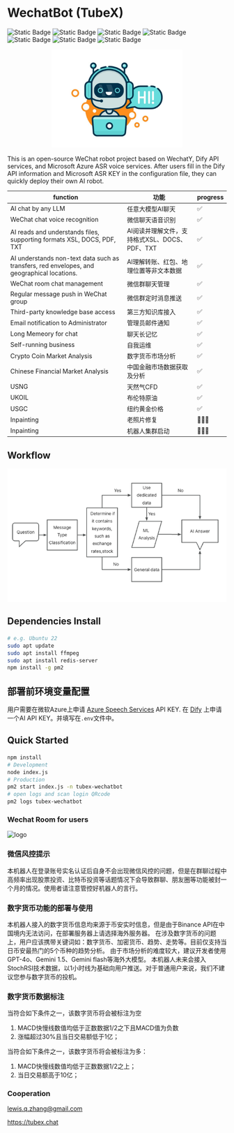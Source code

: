 # WechatBot (TubeX)

![Static Badge](https://img.shields.io/badge/21.0%2B-x?style=flat&logo=Node.js&logoColor=green&label=Node.js&color=green)
![Static Badge](https://img.shields.io/badge/1.20.0%2B-x?style=flat&logo=Wechat&logoColor=green&label=WechatY&color=green)
![Static Badge](https://img.shields.io/badge/1.14%2B-x?style=flat&logo=github&logoColor=whitee&label=wechat4u&color=orange)
![Static Badge](https://img.shields.io/badge/v3-x?style=flat&logo=github&logoColor=white&label=silk-v3-decoder&color=purple)
![Static Badge](https://img.shields.io/badge/6.1.1-x?style=flat&logo=ffmpeg&logoColor=orange&label=ffmpeg&color=orange)
![Static Badge](https://img.shields.io/badge/cognitiveservices_speech-x?style=flat&logo=microsoft&logoColor=blue&label=Azure&color=blue)
![Static Badge](https://img.shields.io/badge/Doubao-x?style=flat&logo=Dify&logoColor=white&label=Dify&color=darkgreen)

<div align="center">
    <img src="public/bot.jpg" alt="logo" width="300"/>
</div>

This is an open-source WeChat robot project based on WechatY, Dify API services, and Microsoft Azure ASR voice services. After users fill in the Dify API information and Microsoft ASR KEY in the configuration file, they can quickly deploy their own AI robot.

|function|功能|progress|
|--|--|--|
|AI chat by any LLM| 任意大模型AI聊天|✅|
|WeChat chat voice recognition |微信聊天语音识别|✅|
|AI reads and understands files, supporting formats XSL, DOCS, PDF, TXT |AI阅读并理解文件，支持格式XSL、DOCS、PDF、TXT|✅|
|AI understands non-text data such as transfers, red envelopes, and geographical locations. |AI理解转账、红包、地理位置等非文本数据|✅|
|WeChat room chat management |微信群聊天管理|✅|
|Regular message push in WeChat group |微信群定时消息推送|✅|
|Third-party knowledge base access |第三方知识库接入|✅|
|Email notification to Administrator |管理员邮件通知|✅|
| Long Memeory for chat | 聊天长记忆 |✅|
| Self-running business | 自我运维 |✅|
| Crypto Coin Market Analysis | 数字货币市场分析 |✅|
| Chinese Financial Market Analysis | 中国金融市场数据获取及分析 |✅|
| USNG | 天然气CFD |✅|
| UKOIL | 布伦特原油 |✅|
| USGC | 纽约黄金价格 |✅|
| Inpainting | 老照片修复 |🏃🏻‍♀️|
| Inpainting | 机器人集群启动 |🏃🏻‍♀️|

## Workflow

<div align="center">
    <img src="public/workflow.png" alt="workflow"/>
</div>

## Dependencies Install

```bash
# e.g. Ubuntu 22
sudo apt update
sudo apt install ffmpeg
sudo apt install redis-server
npm install -g pm2
```

## 部署前环境变量配置

用户需要在微软Azure上申请 [Azure Speech Services](https://azure.microsoft.com/zh-cn/free/ai-services/) API KEY.
在 [Dify](https://dify.ai) 上申请一个AI API KEY。并填写在`.env`文件中。


## Quick Started

```bash
npm install
# Development
node index.js
# Production
pm2 start index.js -n tubex-wechatbot
# open logs and scan login QRcode
pm2 logs tubex-wechatbot
```
### Wechat Room for users

<img src="https://www.tubex.chat/service.jpg" alt="logo" width="200"/>

### 微信风控提示

本机器人在登录账号实名认证后自身不会出现微信风控的问题，但是在群聊过程中高频率出现股票投资、比特币投资等话题情况下会导致群聊、朋友圈等功能被封一个月的情况。使用者请注意管控好机器人的言行。

### 数字货币功能的部署与使用

本机器人接入的数字货币信息均来源于币安实时信息，但是由于Binance API在中国境内无法访问，在部署服务器上请选择海外服务器。
在涉及数字货币的问题上，用户应该携带关键词如：数字货币、加密货币、趋势、走势等。目前仅支持当日币安最热门的5个币种的趋势分析。
由于市场分析的难度较大，建议开发者使用GPT-4o、Gemini 1.5、Gemini flash等海外大模型。
本机器人未来会接入StochRSI技术数据，以1小时线为基础向用户推送。对于普通用户来说，我们不建议您参与数字货币的投机。

### 数字货币数据标注

当符合如下条件之一，该数字货币将会被标注为空

1. MACD快慢线数值均低于正数数据1/2之下且MACD值为负数
2. 涨幅超过30%且当日交易额低于1亿；

当符合如下条件之一，该数字货币将会被标注为多：

1. MACD快慢线数值均低于正数数据1/2之上；
2. 当日交易额高于10亿；

### Cooperation

lewis.q.zhang@gmail.com

https://tubex.chat


